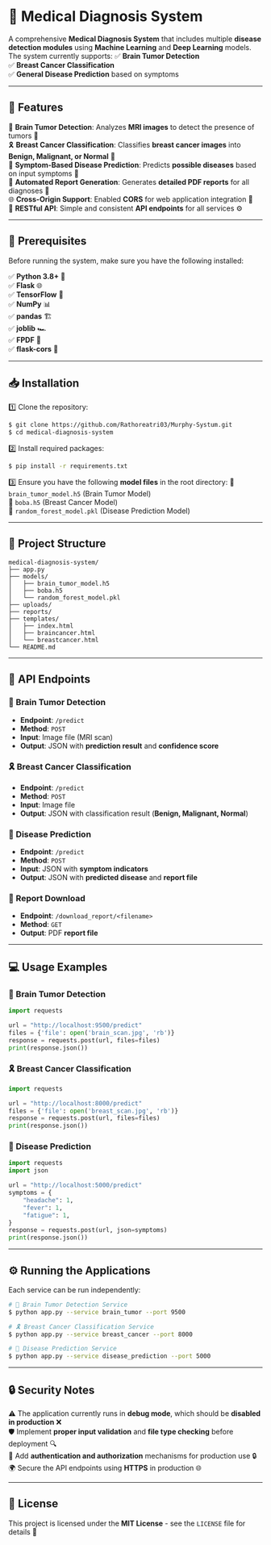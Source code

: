 # 🏥 Medical Diagnosis System

A comprehensive **Medical Diagnosis System** that includes multiple **disease detection modules** using **Machine Learning** and **Deep Learning** models. The system currently supports:
✅ **Brain Tumor Detection**  
✅ **Breast Cancer Classification**  
✅ **General Disease Prediction** based on symptoms  

---

## 🚀 Features

🔬 **Brain Tumor Detection**: Analyzes **MRI images** to detect the presence of tumors 🧠  
🎗 **Breast Cancer Classification**: Classifies **breast cancer images** into **Benign, Malignant, or Normal** 🏥  
🤒 **Symptom-Based Disease Prediction**: Predicts **possible diseases** based on input symptoms 💉  
📄 **Automated Report Generation**: Generates **detailed PDF reports** for all diagnoses 📝  
🌐 **Cross-Origin Support**: Enabled **CORS** for web application integration 🔗  
🔄 **RESTful API**: Simple and consistent **API endpoints** for all services ⚙️  

---

## 📌 Prerequisites

Before running the system, make sure you have the following installed:

✅ **Python 3.8+** 🐍  
✅ **Flask** 🌐  
✅ **TensorFlow** 🤖  
✅ **NumPy** 📊  
✅ **pandas** 🏗  
✅ **joblib** 🏎  
✅ **FPDF** 📄  
✅ **flask-cors** 🔄  

---

## 📥 Installation

1️⃣ Clone the repository:
```bash
$ git clone https://github.com/Rathoreatri03/Murphy-Systum.git
$ cd medical-diagnosis-system
```

2️⃣ Install required packages:
```bash
$ pip install -r requirements.txt
```

3️⃣ Ensure you have the following **model files** in the root directory:
📌 `brain_tumor_model.h5` (Brain Tumor Model)  
📌 `boba.h5` (Breast Cancer Model)  
📌 `random_forest_model.pkl` (Disease Prediction Model)  

---

## 📂 Project Structure

```
medical-diagnosis-system/
├── app.py
├── models/
│   ├── brain_tumor_model.h5
│   ├── boba.h5
│   └── random_forest_model.pkl
├── uploads/
├── reports/
├── templates/
│   ├── index.html
│   ├── braincancer.html
│   └── breastcancer.html
└── README.md
```

---

## 🔗 API Endpoints

### 🧠 Brain Tumor Detection
- **Endpoint**: `/predict`
- **Method**: `POST`
- **Input**: Image file (MRI scan)
- **Output**: JSON with **prediction result** and **confidence score**

### 🎗 Breast Cancer Classification
- **Endpoint**: `/predict`
- **Method**: `POST`
- **Input**: Image file
- **Output**: JSON with classification result (**Benign, Malignant, Normal**)

### 🤒 Disease Prediction
- **Endpoint**: `/predict`
- **Method**: `POST`
- **Input**: JSON with **symptom indicators**
- **Output**: JSON with **predicted disease** and **report file**

### 📄 Report Download
- **Endpoint**: `/download_report/<filename>`
- **Method**: `GET`
- **Output**: PDF **report file**

---

## 💻 Usage Examples

### 🧠 Brain Tumor Detection
```python
import requests

url = "http://localhost:9500/predict"
files = {'file': open('brain_scan.jpg', 'rb')}
response = requests.post(url, files=files)
print(response.json())
```

### 🎗 Breast Cancer Classification
```python
import requests

url = "http://localhost:8000/predict"
files = {'file': open('breast_scan.jpg', 'rb')}
response = requests.post(url, files=files)
print(response.json())
```

### 🤒 Disease Prediction
```python
import requests
import json

url = "http://localhost:5000/predict"
symptoms = {
    "headache": 1,
    "fever": 1,
    "fatigue": 1,
}
response = requests.post(url, json=symptoms)
print(response.json())
```

---

## ⚙️ Running the Applications

Each service can be run independently:
```bash
# 🧠 Brain Tumor Detection Service
$ python app.py --service brain_tumor --port 9500

# 🎗 Breast Cancer Classification Service
$ python app.py --service breast_cancer --port 8000

# 🤒 Disease Prediction Service
$ python app.py --service disease_prediction --port 5000
```

---

## 🔒 Security Notes

⚠️ The application currently runs in **debug mode**, which should be **disabled in production** ❌  
🛡 Implement **proper input validation** and **file type checking** before deployment 🔍  
🔑 Add **authentication and authorization** mechanisms for production use 🔒  
🌍 Secure the API endpoints using **HTTPS** in production 🌐  

---

## 📜 License

This project is licensed under the **MIT License** - see the `LICENSE` file for details 📝  
